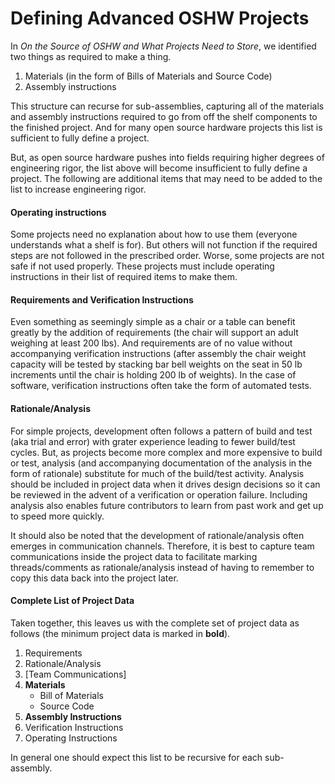 # Defining Advanced OSHW Projects

In _On the Source of OSHW and What Projects Need to Store_, we identified two things as required to make a thing.

1. Materials (in the form of Bills of Materials and Source Code)
1. Assembly instructions

This structure can recurse for sub-assemblies,  capturing all of the materials and assembly instructions required to go from off the shelf components to the finished project.  And for many open source hardware projects this list is sufficient to fully define a project.

But, as open source hardware pushes into fields requiring higher degrees of engineering rigor, the list above will become insufficient to fully define a project.  The following are additional items that may need to be added to the list to increase engineering rigor.

#### Operating instructions
Some projects need no explanation about how to use them (everyone understands what a shelf is for).  But others will not function if the required steps are not followed in the prescribed order.  Worse, some projects are not safe if not used properly.  These projects must include operating instructions in their list of required items to make them.

#### Requirements and Verification Instructions
Even something as seemingly simple as a chair or a table can benefit greatly by the addition of requirements (the chair will support an adult weighing at least 200 lbs).  And requirements are of no value without accompanying verification instructions (after assembly the chair weight capacity will be tested by stacking bar bell weights on the seat in 50 lb increments until the chair is holding 200 lb of weights).  In the case of software, verification instructions often take the form of automated tests.

#### Rationale/Analysis
For simple projects, development often follows a pattern of build and test (aka trial and error) with grater experience leading to fewer build/test cycles.  But, as projects become more complex and more expensive to build or test, analysis (and accompanying documentation of the analysis in the form of rationale) substitute for much of the build/test activity.  Analysis should be included in project data when it drives design decisions so it can be reviewed in the advent of a verification or operation failure.  Including analysis also enables future contributors to learn from past work and get up to speed more quickly.

It should also be noted that the development of rationale/analysis often emerges in communication channels.  Therefore, it is best to capture team communications inside the project data to facilitate marking threads/comments as rationale/analysis instead of having to remember to copy this data back into the project later.

#### Complete List of Project Data
Taken together, this leaves us with the complete set of project data as follows (the minimum project data is marked in **bold**).

1. Requirements
1. Rationale/Analysis
1. [Team Communications]
1. **Materials**
	* Bill of Materials
	* Source Code
1. **Assembly Instructions**
1. Verification Instructions
1. Operating Instructions

In general one should expect this list to be recursive for each sub-assembly.  
